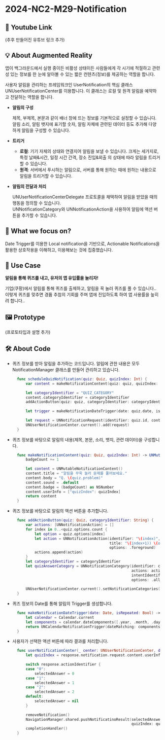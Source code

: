 # 2024-NC2-M29-Notification
## 🎥 Youtube Link
(추후 만들어진 유튜브 링크 추가)

## 💡 About Augmented Reality
앱이 백그라운드에서 실행 중이든 비활성 상태이든 사람들에게 각 시기에 적절하고 관련성 있는 정보를 한 눈에 알아볼 수 있는 짧은 컨텐츠(정보)를 제공하는 역할을 합니다.

사용자 알림을 관리하는 프레임워크인 UserNotification의 핵심 클래스 UNUserNotificationCenter를 이용합니다. 이 클래스는 로컬 및 원격 알림을 예약하고 전달하는 역할을 합니다.

- **알림의 구성**
  
  제목, 부제목, 본문과 같이 배너 창에 뜨는 정보를 기본적으로 설정할 수 있습니다. </br>
  알림 소리, 알림 뱃지에 표기할 숫자, 알림 자체에 관련된 데이터 등도 추가해 다양하게 알림을 구성할 수 있습니다.

- **트리거**
  - **로컬**: 기기 자체의 상태와 연결지어 알림을 보낼 수 있습니다. 크게는 세가지로, 특정 날짜&시간, 일정 시간 간격, 장소 진입&외출 의 상태에 따라 알림을 트리거할 수 있습니다.
  - **원격**: 서버에서 푸시하는 알림으로, 서버를 통해 원하는 때에 원하는 내용으로 알림을 트리거할 수 있습니다.

 - **알림의 전달과 처리**
   
   UNUserNotificationCenterDelegate 프로토콜을 채택하여 알림을 받았을 때의 행동을 정의할 수 있습니다. </br>
   UNNotificationCategory와 UNNotificationAction을 사용하여 알림에 액션 버튼을 추가할 수 있습니다. 


## 🎯 What we focus on?
Date Trigger를 이용한 Local notification을 기반으로, Actionable Notifications을 활용한 상호작용을 이해하고, 이용해보는 것에 집중했습니다.

## 💼 Use Case
**알림을 통해 퀴즈를 내고, 유저의 앱 유입률을 늘리자!**

기업(쿠팡)에서 알림를 통해 퀴즈를 출제하고, 알림을 꾹 눌러 퀴즈를 풀 수 있습니다.. 이렇게 퀴즈를 맞추면 경품 추첨의 기회를 주며 앱에 진입하도록 하여 앱 사용률을 높히려 합니다..

## 🖼️ Prototype
(프로토타입과 설명 추가)

## 🛠️ About Code
- 퀴즈 정보를 받아 알림을 추가하는 코드입니다. 알림에 관한 내용은 모두 NotificationManager 클래스를 만들어 관리하고 있습니다.
  ```swift
    func scheduleQuizNotification(quiz: Quiz, quizIndex: Int) {
        var content = makeNotificationContent(quiz: quiz, quizIndex: quizIndex)
        
        let categoryIdentifier = "QUIZ_CATEGORY"
        content.categoryIdentifier = categoryIdentifier
        addActionButton(quiz: quiz, categoryIdentifier: categoryIdentifier)
        
        let trigger = makeNotificationDateTrigger(date: quiz.date, isRepeated: false)
        
        let request = UNNotificationRequest(identifier: quiz.id, content: content, trigger: trigger)
        UNUserNotificationCenter.current().add(request)
    }
  ```
- 퀴즈 정보를 바탕으로 알림의 내용(제목, 본문, 소리, 뱃지, 관련 데이터)을 구성합니다.
  ```swift
    func makeNotificationContent(quiz: Quiz, quizIndex: Int) -> UNMutableNotificationContent {
        badgeCount += 1
        
        let content = UNMutableNotificationContent()
        content.title = "알림을 꾸욱 눌러 문제를 풀어보세요."
        content.body = "Q. \(quiz.problem)"
        content.sound = .default
        content.badge = (badgeCount) as NSNumber
        content.userInfo = ["quizIndex": quizIndex]
        return content
    }
  ```
- 퀴즈 정보를 바탕으로 알림의 액션 버튼을 추가합니다.
  ```swift
    func addActionButton(quiz: Quiz, categoryIdentifier: String) {
        var actions: [UNNotificationAction] = []
        for index in 0..<quiz.options.count {
            let option = quiz.options[index]
            let action = UNNotificationAction(identifier: "\(index)",
                                              title: "\(index+1)) \(option)",
                                              options: .foreground)
            actions.append(action)
        }
        let categoryIdentifier = categoryIdentifier
        let quizAnswerCategory = UNNotificationCategory(identifier: categoryIdentifier,
                                                        actions: actions,
                                                        intentIdentifiers: [],
                                                        options: .allowInCarPlay)
        
        UNUserNotificationCenter.current().setNotificationCategories([quizAnswerCategory])
    }
  ```
- 퀴즈 정보의 Date를 통해 알림의 Trigger를 생성합니다.
  ```swift
    func makeNotificationDateTrigger(date: Date, isRepeated: Bool) -> UNNotificationTrigger {
        let calendar = Calendar.current
        let components = calendar.dateComponents([.year, .month, .day, .hour, .minute], from: date)
        return UNCalendarNotificationTrigger(dateMatching: components, repeats: isRepeated)
    }
  ```
- 사용자가 선택한 액션 버튼에 따라 결과를 처리합니다.
  ```swift
    func userNotificationCenter(_ center: UNUserNotificationCenter, didReceive response: UNNotificationResponse, withCompletionHandler completionHandler: @escaping () -> Void) {
        let quizIndex = response.notification.request.content.userInfo["quizIndex"] as? Int
        
        switch response.actionIdentifier {
        case "0":
            selectedAnswer = 0
        case "1":
            selectedAnswer = 1
        case "2":
            selectedAnswer = 2
        default:
            selectedAnswer = nil
        }
        
        removeNotification()
        NavigationManager.shared.pushNotificatinoResult(selectedAnswer: selectedAnswer,
                                                        quizIndex: quizIndex)
        completionHandler()
    }
  ```

